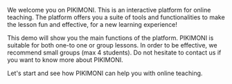 We welcome you on PIKIMONI. This is an interactive platform for online teaching. The platform offers you a suite of tools and functionalities to make the lesson fun and effective, for a new learning experience!

This demo will show you the main functions of the platform. PIKIMONI is suitable for both one-to one or group lessons. In order to be effective, we recommend small groups (max 4 students). Do not hesitate to contact us if you want to know more about PIKIMONI.

Let's start and see how PIKIMONI can help you with online teaching.
<!--stackedit_data:
eyJoaXN0b3J5IjpbMjU0OTMwNTA0XX0=
-->